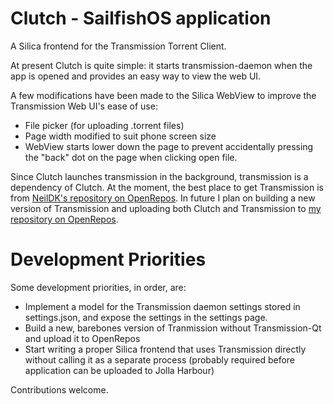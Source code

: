 # Clutch - SailfishOS application
A Silica frontend for the Transmission Torrent Client.

At present Clutch is quite simple: it starts transmission-daemon when the app is opened and provides an easy way to view the web UI.

A few modifications have been made to the Silica WebView to improve the Transmission Web UI's ease of use:
* File picker (for uploading .torrent files)
* Page width modified to suit phone screen size
* WebView starts lower down the page to prevent accidentally pressing the "back" dot on the page when clicking open file.

Since Clutch launches transmission in the background, transmission is a dependency of Clutch.
At the moment, the best place to get Transmission is from [NeilDK's repository on OpenRepos](https://openrepos.net/content/nieldk/transmission). In future I plan on building a new version of Transmission and uploading both Clutch and Transmission to [my repository on OpenRepos](https://openrepos.net/user/5451/repository).

# Development Priorities
Some development priorities, in order, are:
* Implement a model for the Transmission daemon settings stored in settings.json, and expose the settings in the settings page.
* Build a new, barebones version of Tranmission without Transmission-Qt and upload it to OpenRepos
* Start writing a proper Silica frontend that uses Transmission directly without calling it as a separate process (probably required before application can be uploaded to Jolla Harbour)

Contributions welcome.
